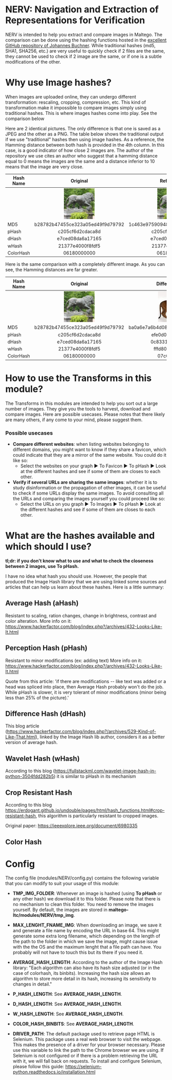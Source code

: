 # NERV: Navigation and Extraction of Representations for Verification

NERV is intended to help you extract and compare images in Maltego. The comparison can be done using the hashing 
functions hosted in the [excellent GitHub repository of Johannes Buchner](https://github.com/JohannesBuchner/imagehash).
While traditional hashes (md5, SHA1, SHA256, etc.) are very useful to quickly check if 2 files are the same, they cannot
be used to check if 2 image are the same, or if one is a subtle modifications of the other.


# Why use Image hashes?
When images are uploaded online, they can undergo different transformation: rescaling, cropping, compression, etc. This 
kind of transformation make it impossible to compare images simply using traditional hashes. This is where images hashes
 come into play. See the comparison below

Here are 2 identical pictures. The only difference is that one is saved as a JPEG and the other as a PNG. The table
below shows the traditional output if we use "traditional" hashes then using image hashes. As a reference, the Hamming 
distance between both hash is provided in the 4th column. In this case, is a good indicator of how close 2 images are.
The author of the repository we use cites an author who suggest that a hamming distance equal to 0 means the images are 
the same and a distance inferior to 10 means that the image are very close.


| Hash Name |                          Original                           | Reformated | Hamming distance |
|-----------|:-----------------------------------------------------------:| :----: |:----------------:|
|           | ![A picture of a statue of a lion](./imgs/NERV/origin.jpeg) | ![A picture of a statue of a lion](./imgs/NERV/other_format.png)       |                  |
| MD5       |              b28782b47455ce323a05ed49f9d79792               | 1c463e975909486d1e2fe0c34ddf912d |       N/A        |
| pHash     |                      c205cf6d2cdaca8d                       | c205cf6d2cdaca8d |        0         |
| dHash     |                      e7ced08da6a17165                       | e7ced08da6a17165 |        0         |
| wHash     |                      21377e4000f8fdf5                       | 21377e4000f8fdf5 |        0         |
| ColorHash |                         06180000000                         | 06180001000 |        1         |


Here is the same comparison with a completely different image. As you can see, the Hamming distances are far greater.

| Hash Name | Original  |                  Different Image                   | Hamming distance |
|-----------|:----:|:--------------------------------------------------:|:----------------:|
|           | ![A picture of a statue of a lion](./imgs/NERV/origin.jpeg)     | ![A picture of a lion](./imgs/NERV/different.jpeg) |                  |
| MD5       | b28782b47455ce323a05ed49f9d79792 |          ba0a6e7a6b4d081d51242d7c8e329a4c          |       N/A        |
| pHash     | c205cf6d2cdaca8d |                  efe0d08d34366d68                  |        34        |
| dHash     | e7ced08da6a17165 |                  0c83312d336361bc                  |        29        |
| wHash     | 21377e4000f8fdf5 |                  fffd8000013919ff                  |        28        |
| ColorHash | 06180000000 |                    07c00018000                     |        7         |

# How to use the Transforms in this module?
The Transforms in this modules are intended to help you sort out a large number of images. They give you the tools to 
harvest, download and compare images. Here are possible usecases. Please notes that there likely are many others, if any come to your mind, please suggest them.
### Possible usecases
- **Compare different websites**: when listing websites belonging to different domains, you might want to know if they share
a favicon, which could indicate that they are a mirror of the same website. You could do it like so: 
  - Select the websites on your graph ▶ To Favicon ▶ To pHash ▶ Look at the different hashes and see if some of them are closes to each other.
- **Verify if several URLs are sharing the same images**: whether it is to study disinformation or the propagation of other images, 
it can be useful to check if some URLs display the same images. To avoid consulting all the URLs and comparing the images yourself
you could proceed like so:
  - Select the URLs on you graph ▶ To Images ▶ To pHash ▶ Look at the different hashes and see if some of them are closes to each other.

# What are the hashes available and which should I use?

**tl;dr: if you don't know what to use and what to check the closeness between 2 images, use To pHash.**

I have no idea what hash you should use. However, the people that produced the Image Hash library that we are using linked
some sources and articles that can help us learn about these hashes. Here is a little summary:
 
## Average Hash (aHash)
Resistant to scaling, ration changes, change in brightness, contrast and color alteration.
More info on it: https://www.hackerfactor.com/blog/index.php?/archives/432-Looks-Like-It.html

## Perception Hash (pHash)
Resistant to minor modifications (ex: adding text)
More info on it: https://www.hackerfactor.com/blog/index.php?/archives/432-Looks-Like-It.html

Quote from this article:
'if there are modifications -- like text was added or a head was spliced into place, then Average Hash probably
won't do the job. While pHash is slower, it is very tolerant of minor modifications (minor being less than 25%
of the picture).'

## Difference Hash (dHash)
This blog article (https://www.hackerfactor.com/blog/index.php?/archives/529-Kind-of-Like-That.html), linked by the Image Hash lib author, considers
it as a better version of average hash.

## Wavelet Hash (wHash)
According to this blog (https://fullstackml.com/wavelet-image-hash-in-python-3504fdd282b5) it is similar to
pHash in its mechanism

## Crop Resistant Hash
According to this blog https://erdogant.github.io/undouble/pages/html/hash_functions.html#crop-resistant-hash,
this algorithm is particularly resistant to cropped images.

Original paper: https://ieeexplore.ieee.org/document/6980335

## Color Hash

# Config
The config file (modules/NERV/config.py) contains the following variable that you can modify to suit your usage of this module:
- **TMP_IMG_FOLDER**: Whenever an image is hashed (using **To pHash** or any other hash) we download it to this folder. Please note that there is no mechanism
to clean this folder. You need to remove the images yourself. By default, the images are stored in **maltego-ltc/modules/NERV/tmp_img**.


- **MAX_LENGHT_FNAME_IMG**: When downloading an image, we save it and generate a file name by encoding the URL in base 64. This 
might generate some extra long filename, which depending on the length of the path to the folder in which we save the image, might cause issue with the 
the OS and the maximum lenght that a file path can have. You probably will not have to touch this but its there if you need it.


- **AVERAGE_HASH_LENGTH**: According to the author of the Image Hash library: "Each algorithm can also have its hash size adjusted (or in the case of colorhash, its binbits). Increasing the hash
size allows an algorithm to store more detail in its hash, increasing its sensitivity to changes in detail."


- **P_HASH_LENGTH**: See **AVERAGE_HASH_LENGTH**.


- **D_HASH_LENGTH**: See **AVERAGE_HASH_LENGTH**.


- **W_HASH_LENGTH**: See **AVERAGE_HASH_LENGTH**.


- **COLOR_HASH_BINBITS**: See **AVERAGE_HASH_LENGTH**.


- **DRIVER_PATH**: The default package used to retrieve page HTML is Selenium. This package uses a real web browser to visit the webpage. This makes the presence of a driver for your browser necessary. Please use this variable to link the path to the Chrome browser we are using. If Selenium is not configured or if there is a problem retrieving the URL with it, we will fall back on requests. To install and configure Selenium, please follow this guide: https://selenium-python.readthedocs.io/installation.html
